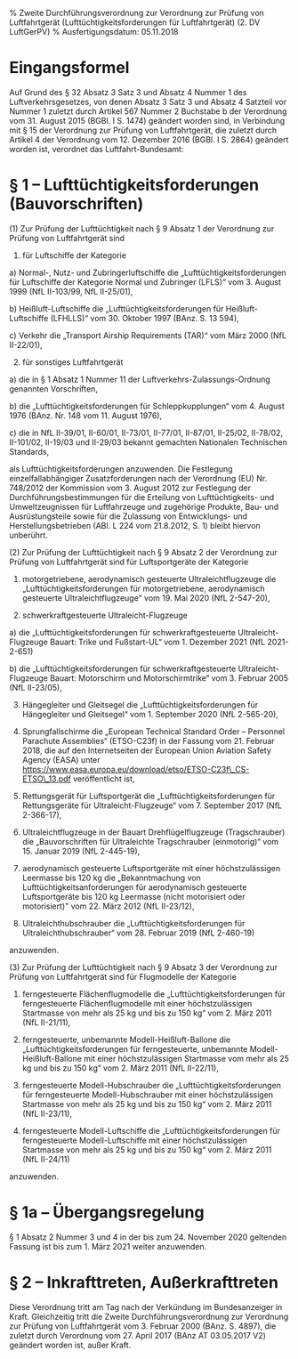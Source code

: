% Zweite Durchführungsverordnung zur Verordnung zur Prüfung von Luftfahrtgerät (Lufttüchtigkeitsforderungen für Luftfahrtgerät)  (2. DV LuftGerPV)
% Ausfertigungsdatum: 05.11.2018
 
# Eingangsformel

Auf Grund des § 32 Absatz 3 Satz 3 und Absatz 4 Nummer 1 des Luftverkehrsgesetzes, von denen Absatz 3 Satz 3 und Absatz 4 Satzteil vor Nummer 1 zuletzt durch Artikel 567 Nummer 2 Buchstabe b der Verordnung vom 31. August 2015 (BGBl. I S. 1474) geändert worden sind, in Verbindung mit § 15 der Verordnung zur Prüfung von Luftfahrtgerät, die zuletzt durch Artikel 4 der Verordnung vom 12. Dezember 2016 (BGBl. I S. 2864) geändert worden ist, verordnet das Luftfahrt-Bundesamt:

# § 1 – Lufttüchtigkeitsforderungen (Bauvorschriften)

(1) Zur Prüfung der Lufttüchtigkeit nach § 9 Absatz 1 der Verordnung zur Prüfung von Luftfahrtgerät sind

1. für Luftschiffe der Kategorie

a) Normal-, Nutz- und Zubringerluftschiffe die „Lufttüchtigkeitsforderungen für Luftschiffe der Kategorie Normal und Zubringer (LFLS)“ vom 3. August 1999 (NfL II-103/99, NfL II-25/01),

b) Heißluft-Luftschiffe die „Lufttüchtigkeitsforderungen für Heißluft-Luftschiffe (LFHLLS)“ vom 30. Oktober 1997 (BAnz. S. 13 594),

c) Verkehr die „Transport Airship Requirements (TAR)“ vom März 2000 (NfL II-22/01),

2. für sonstiges Luftfahrtgerät

a) die in § 1 Absatz 1 Nummer 11 der Luftverkehrs-Zulassungs-Ordnung genannten Vorschriften,

b) die „Lufttüchtigkeitsforderungen für Schleppkupplungen“ vom 4. August 1976 (BAnz. Nr. 148 vom 11. August 1976),

c) die in NfL II-39/01, II-60/01, II-73/01, II-77/01, II-87/01, II-25/02, II-78/02, II-101/02, II-19/03 und II-29/03 bekannt gemachten Nationalen Technischen Standards,

als Lufttüchtigkeitsforderungen anzuwenden. Die Festlegung einzelfallabhängiger Zusatzforderungen nach der Verordnung (EU) Nr. 748/2012 der Kommission vom 3. August 2012 zur Festlegung der Durchführungsbestimmungen für die Erteilung von Lufttüchtigkeits- und Umweltzeugnissen für Luftfahrzeuge und zugehörige Produkte, Bau- und Ausrüstungsteile sowie für die Zulassung von Entwicklungs- und Herstellungsbetrieben (ABl. L 224 vom 21.8.2012, S. 1) bleibt hiervon unberührt.

(2) Zur Prüfung der Lufttüchtigkeit nach § 9 Absatz 2 der Verordnung zur Prüfung von Luftfahrtgerät sind für Luftsportgeräte der Kategorie

1. motorgetriebene, aerodynamisch gesteuerte Ultraleichtflugzeuge die „Lufttüchtigkeitsforderungen für motorgetriebene, aerodynamisch gesteuerte Ultraleichtflugzeuge" vom 19. Mai 2020 (NfL 2-547-20),

2. schwerkraftgesteuerte Ultraleicht-Flugzeuge

a) die „Lufttüchtigkeitsforderungen für schwerkraftgesteuerte Ultraleicht-Flugzeuge Bauart: Trike und Fußstart-UL“ vom 1. Dezember 2021 (NfL 2021-2-651)

b) die „Lufttüchtigkeitsforderungen für schwerkraftgesteuerte Ultraleicht-Flugzeuge Bauart: Motorschirm und Motorschirmtrike“ vom 3. Februar 2005 (NfL II-23/05),

3. Hängegleiter und Gleitsegel die „Lufttüchtigkeitsforderungen für Hängegleiter und Gleitsegel“ vom 1. September 2020 (NfL 2-565-20),

4. Sprungfallschirme die „European Technical Standard Order – Personnel Parachute Assemblies“ (ETSO-C23f) in der Fassung vom 21. Februar 2018, die auf den Internetseiten der European Union Aviation Safety Agency (EASA) unter https://www.easa.europa.eu/download/etso/ETSO-C23f\_CS-ETSO\_13.pdf veröffentlicht ist,

5. Rettungsgerät für Luftsportgerät die „Lufttüchtigkeitsforderungen für Rettungsgeräte für Ultraleicht-Flugzeuge“ vom 7. September 2017 (NfL 2-366-17),

6. Ultraleichtflugzeuge in der Bauart Drehflügelflugzeuge (Tragschrauber) die „Bauvorschriften für Ultraleichte Tragschrauber (einmotorig)“ vom 15. Januar 2019 (NfL 2-445-19),

7. aerodynamisch gesteuerte Luftsportgeräte mit einer höchstzulässigen Leermasse bis 120 kg die „Bekanntmachung von Lufttüchtigkeitsanforderungen für aerodynamisch gesteuerte Luftsportgeräte bis 120 kg Leermasse (nicht motorisiert oder motorisiert)" vom 22. März 2012 (NfL II-23/12),

8. Ultraleichthubschrauber die „Lufttüchtigkeitsforderungen für Ultraleichthubschrauber“ vom 28. Februar 2019 (NfL 2-460-19)

anzuwenden.

(3) Zur Prüfung der Lufttüchtigkeit nach § 9 Absatz 3 der Verordnung zur Prüfung von Luftfahrtgerät sind für Flugmodelle der Kategorie

1. ferngesteuerte Flächenflugmodelle die „Lufttüchtigkeitsforderungen für ferngesteuerte Flächenflugmodelle mit einer höchstzulässigen Startmasse von mehr als 25 kg und bis zu 150 kg“ vom 2. März 2011 (NfL II-21/11),

2. ferngesteuerte, unbemannte Modell-Heißluft-Ballone die „Lufttüchtigkeitsforderungen für ferngesteuerte, unbemannte Modell-Heißluft-Ballone mit einer höchstzulässigen Startmasse vom mehr als 25 kg und bis zu 150 kg“ vom 2. März 2011 (NfL II-22/11),

3. ferngesteuerte Modell-Hubschrauber die „Lufttüchtigkeitsforderungen für ferngesteuerte Modell-Hubschrauber mit einer höchstzulässigen Startmasse von mehr als 25 kg und bis zu 150 kg“ vom 2. März 2011 (NfL II-23/11),

4. ferngesteuerte Modell-Luftschiffe die „Lufttüchtigkeitsforderungen für ferngesteuerte Modell-Luftschiffe mit einer höchstzulässigen Startmasse von mehr als 25 kg und bis zu 150 kg“ vom 2. März 2011 (NfL II-24/11)

anzuwenden.

# § 1a – Übergangsregelung

§ 1 Absatz 2 Nummer 3 und 4 in der bis zum 24. November 2020 geltenden Fassung ist bis zum 1. März 2021 weiter anzuwenden.

# § 2 – Inkrafttreten, Außerkrafttreten

Diese Verordnung tritt am Tag nach der Verkündung im Bundesanzeiger in Kraft. Gleichzeitig tritt die Zweite Durchführungsverordnung zur Verordnung zur Prüfung von Luftfahrtgerät vom 3. Februar 2000 (BAnz. S. 4897), die zuletzt durch Verordnung vom 27. April 2017 (BAnz AT 03.05.2017 V2) geändert worden ist, außer Kraft.
